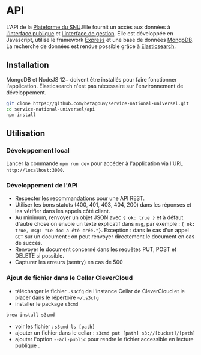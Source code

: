 # API

L'API de la [Plateforme du SNU](https://snu.gouv.fr).Elle fournit un accès aux données à [l'interface publique](https://github.com/betagouv/service-national-universel/tree/master/app) et [l'interface de gestion](https://github.com/betagouv/service-national-universel/tree/master/admin). Elle est développée en Javascript, utilise le framework [Express](https://expressjs.com) et une base de données [MongoDB](https://www.mongodb.com/). La recherche de données est rendue possible grâce à [Elasticsearch](https://www.elastic.co/fr/products/elasticsearch).

## Installation

MongoDB et NodeJS 12+ doivent être installés pour faire fonctionner l'application. Elasticsearch n'est pas nécessaire sur l'environnement de développement.

```bash
git clone https://github.com/betagouv/service-national-universel.git
cd service-national-universel/api
npm install
```

## Utilisation

### Développement local

Lancer la commande `npm run dev` pour accéder à l'application via l'URL `http://localhost:3000`.

### Développement de l'API

- Respecter les recommandations pour une API REST.
- Utiliser les bons statuts (400, 401, 403, 404, 200) dans les réponses et les vérifier dans les appels côté client.
- Au minimum, renvoyer un objet JSON avec `{ ok: true }` et à défaut d'autre chose on envoie un texte explicatif dans `msg`, par exemple : `{ ok: true, msg: "Le doc a été créé."}`. Exception : dans le cas d'un appel `GET` sur un document : on peut renvoyer directement le document en cas de succès.
- Renvoyer le document concerné dans les requêtes PUT, POST et DELETE si possible.
- Capturer les erreurs (sentry) en cas de 500

### Ajout de fichier dans le Cellar CleverCloud

- télécharger le fichier `.s3cfg` de l'instance Cellar de CleverCloud et le placer dans le répertoire `~/.s3cfg`
- installer le package `s3cmd`

```bash
brew install s3cmd
```

- voir les fichier : `s3cmd ls [path]`
- ajouter un fichier dans le cellar : `s3cmd put [path] s3://[bucket]/[path]`
- ajouter l'option `--acl-public` pour rendre le fichier accessible en lecture publique
  .
